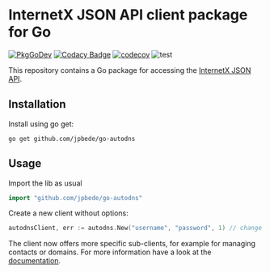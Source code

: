 # InternetX JSON API client package for Go
[![PkgGoDev](https://pkg.go.dev/badge/github.com/jpbede/go-autodns)](https://pkg.go.dev/github.com/jpbede/go-autodns)
[![Codacy Badge](https://app.codacy.com/project/badge/Grade/d8f56b33ce9c4653983e81e0ab8a3b8c)](https://www.codacy.com/gh/jpbede/go-autodns/dashboard)
[![codecov](https://codecov.io/gh/jpbede/go-autodns/branch/main/graph/badge.svg?token=ACJ41YHXN1)](https://codecov.io/gh/jpbede/go-autodns)
![test](https://github.com/jpbede/go-autodns/workflows/test/badge.svg)

This repository contains a Go package for accessing the [InternetX JSON API](https://help.internetx.com/display/APIXMLEN/JSON+API+Basics).

## Installation
Install using go get:
```shell
go get github.com/jpbede/go-autodns
```

## Usage
Import the lib as usual
```go
import "github.com/jpbede/go-autodns"
```

Create a new client without options:
```go
autodnsClient, err := autodns.New("username", "password", 1) // change 1 with your context number
```
The client now offers more specific sub-clients, for example for managing contacts or domains.
For more information have a look at the [documentation](https://pkg.go.dev/github.com/jpbede/go-autodns).
